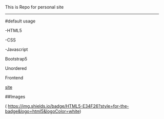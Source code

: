 This is Repo for personal site

___


#default usage

-HTML5

-CSS

-Javascript

Bootstrap5

Unordered

Frontend

[site]()

##Images


(	https://img.shields.io/badge/HTML5-E34F26?style=for-the-badge&logo=html5&logoColor=white)

